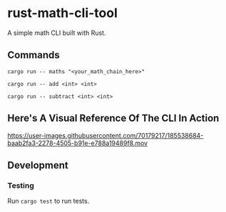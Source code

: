 # rust-math-cli-tool

A simple math CLI built with Rust.

## Commands

`cargo run -- maths "<your_math_chain_here>"`

`cargo run -- add <int> <int>`

`cargo run -- subtract <int> <int>`

## Here's A Visual Reference Of The CLI In Action

https://user-images.githubusercontent.com/70179217/185538684-baab2fa3-2278-4505-b91e-e788a19489f8.mov

## Development

### Testing

Run `cargo test` to run tests.

